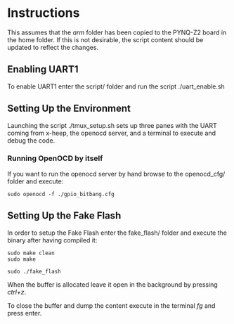 # Instructions
This assumes that the _arm_ folder has been copied to the PYNQ-Z2 board in the home folder. If this is not desirable, the script content should be updated to reflect the changes.

## Enabling UART1
To enable UART1 enter the script/ folder and run the script ./uart_enable.sh

## Setting Up the Environment
Launching the script ./tmux_setup.sh sets up three panes with the UART coming from x-heep, the openocd server, and a terminal to execute and debug the code. 

### Running OpenOCD by itself
If you want to run the openocd server by hand browse to the openocd_cfg/ folder and execute: 

```
sudo openocd -f ./gpio_bitbang.cfg
```

## Setting Up the Fake Flash
In order to setup the Fake Flash enter the fake_flash/ folder and execute the binary after having compiled it: 

```
sudo make clean
sudo make

sudo ./fake_flash
```

When the buffer is allocated leave it open in the background by pressing _ctrl+z_. 

To close the buffer and dump the content execute in the terminal _fg_ and press enter. 
